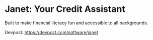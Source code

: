 # Janet: Your Credit Assistant

Built to make financial literacy fun and accessible to all backgrounds.

Devpost: https://devpost.com/software/janet
